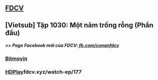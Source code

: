 ## [FDCV](https://admin1509.github.io/fdcvteam.blogspot.com/)
## [Vietsub] Tập 1030: Một năm trống rỗng (Phần đầu)

##### >> Page Facebook mới của FDCV: [fb.com/conanfdcv](https://fb.com/conanfdcv)
### [Bitmovin](https://bitmovin.com/demos/stream-test?format=hls&manifest=https://raw.githubusercontent.com/admin1509/admin1509/main/video-5b.gapo.vn/videos/results//720p/index.m3u8)
### [HDPlay](https://hdplay.se/?HLSP2P=https://raw.githubusercontent.com/admin1509/admin1509/main/fdcv.xyz/watch-ep/177/index.m3u8)fdcv.xyz/watch-ep/177
